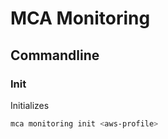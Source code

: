 # MCA Monitoring

## Commandline

### Init

Initializes

```bash
mca monitoring init <aws-profile>
```

